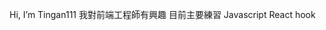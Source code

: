 Hi, I’m Tingan111
我對前端工程師有興趣
目前主要練習
Javascript
React hook

<!---
Tingan111/Tingan111 is a ✨ special ✨ repository because its `README.md` (this file) appears on your GitHub profile.
You can click the Preview link to take a look at your changes.
--->
